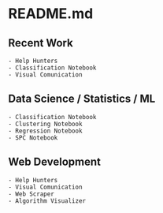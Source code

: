 # README.md

## Recent Work

    - Help Hunters  
    - Classification Notebook
    - Visual Comunication

## Data Science / Statistics / ML

    - Classification Notebook
    - Clustering Notebook
    - Regression Notebook
    - SPC Notebook

## Web Development

    - Help Hunters
    - Visual Comunication
    - Web Scraper
    - Algorithm Visualizer